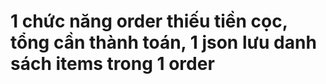 # 1 chức năng order thiếu tiền cọc, tổng cần thành toán, 1 json lưu danh sách items trong 1 order
# 
# 
# 
# 
# 
# 
# 
# 
# 
# 
# 
# 
# 
# 
# 
# 
# 
# 
# 
# 
# 
# 
# 
# 
# 
# 
# 
# 
# 
# 
